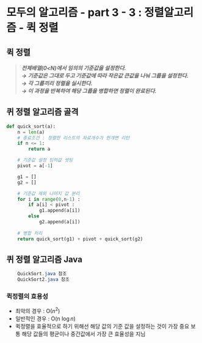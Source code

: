 # 모두의 알고리즘 - part 3 - 3 : 정렬알고리즘 - 퀵 정렬
## 퀵 정렬
> ***전체배열(0<N)에서 임의의 기준값을 설정한다.***  
> ***&rightarrow; 기준값은 그대로 두고 기준값에 따라 작은값 큰값을 나눠 그룹을 설정한다.***  
> ***&rightarrow; 각 그룹끼리 정렬을 실시한다.***  
> ***&rightarrow; 이 과정을 반복하여 해당 그룹을 병합하면 정렬이 완료된다.***  

## 퀴 정렬 알고리즘 골격
```python
def quick_sort(a):
    n = len(a)
    # 종료조건 : 정렬한 리스트의 자료개수가 한걔면 리턴
    if n <= 1:
        return a

    # 기준값 설정 임의값 셋팅
    pivot = a[-1] 

    g1 = []
    g2 = []

    # 기준값 제외 나머지 값 분리
    for i in range(0,n-1) :
        if a[i] < pivot :
            g1.append(a[i])
        else
            g2.append(a[i])
    
    # 병합 처리
    return quick_sort(g1) + pivot + quick_sort(g2)
```

## 퀴 정렬 알고리즘 Java
```java
    QuickSort.java 참조
    QuickSort2.java 참조
```

### 퀵정렬의 효용성
- 최악의 경우 : O($n^2$) 
- 일반적인 경우 : O(n $\log{n}$)
- 퀵정렬을 효율적으로 하기 위해선 해당 값의 기준 값을 설정하는 것이 가장 중요 보통 해당 값들의 평균이나 중간값에서 가장 큰 효율성을 지님
